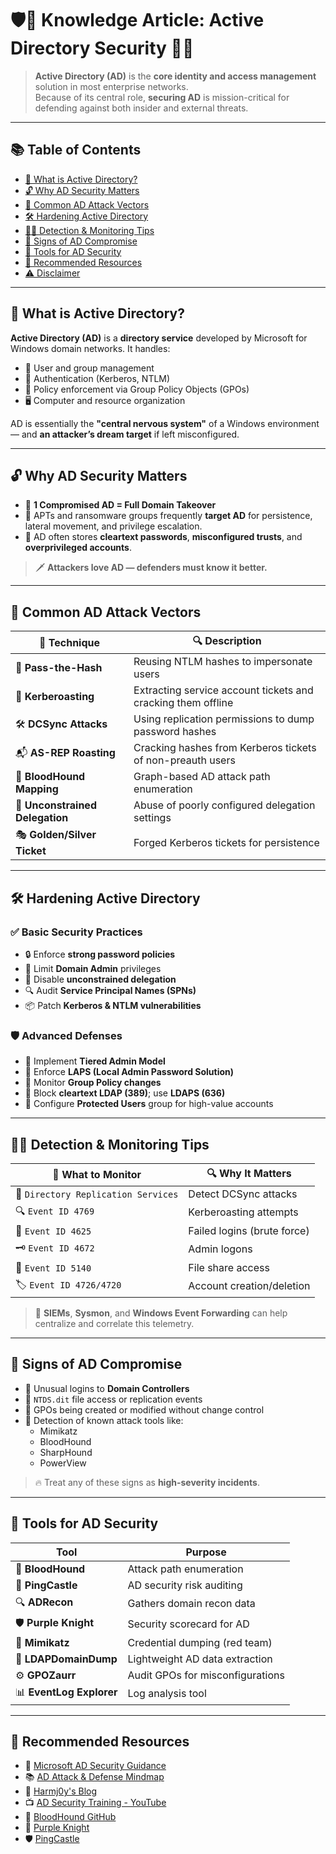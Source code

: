 # 🛡️🔐 Knowledge Article: Active Directory Security 🎯🧠

> **Active Directory (AD)** is the **core identity and access management** solution in most enterprise networks.  
> Because of its central role, **securing AD** is mission-critical for defending against both insider and external threats.

---

## 📚 Table of Contents

- [📘 What is Active Directory?](#-what-is-active-directory)
- [🔓 Why AD Security Matters](#-why-ad-security-matters)
- [🧭 Common AD Attack Vectors](#-common-ad-attack-vectors)
- [🛠️ Hardening Active Directory](#️-hardening-active-directory)
- [🕵️‍♂️ Detection & Monitoring Tips](#️-detection--monitoring-tips)
- [🚨 Signs of AD Compromise](#-signs-of-ad-compromise)
- [🧰 Tools for AD Security](#-tools-for-ad-security)
- [📎 Recommended Resources](#-recommended-resources)
- [⚠️ Disclaimer](#️-disclaimer)

---

## 📘 What is Active Directory?

**Active Directory (AD)** is a **directory service** developed by Microsoft for Windows domain networks. It handles:

- 👥 User and group management
- 🔐 Authentication (Kerberos, NTLM)
- 🧾 Policy enforcement via Group Policy Objects (GPOs)
- 🖥️ Computer and resource organization

AD is essentially the **"central nervous system"** of a Windows environment — and **an attacker’s dream target** if left misconfigured.

---

## 🔓 Why AD Security Matters

- 🛑 **1 Compromised AD = Full Domain Takeover**
- 🧨 APTs and ransomware groups frequently **target AD** for persistence, lateral movement, and privilege escalation.
- 🧬 AD often stores **cleartext passwords**, **misconfigured trusts**, and **overprivileged accounts**.

> 🗡️ **Attackers love AD — defenders must know it better.**

---

## 🧭 Common AD Attack Vectors

| 🧨 Technique           | 🔍 Description |
|------------------------|----------------|
| 🪪 **Pass-the-Hash**     | Reusing NTLM hashes to impersonate users |
| 🔁 **Kerberoasting**     | Extracting service account tickets and cracking them offline |
| 🛠️ **DCSync Attacks**    | Using replication permissions to dump password hashes |
| 📬 **AS-REP Roasting**   | Cracking hashes from Kerberos tickets of non-preauth users |
| 🧠 **BloodHound Mapping** | Graph-based AD attack path enumeration |
| 🔗 **Unconstrained Delegation** | Abuse of poorly configured delegation settings |
| 🎭 **Golden/Silver Ticket** | Forged Kerberos tickets for persistence |

---

## 🛠️ Hardening Active Directory

### ✅ Basic Security Practices

- 🔒 Enforce **strong password policies**
- 👑 Limit **Domain Admin** privileges
- 🚫 Disable **unconstrained delegation**
- 🔍 Audit **Service Principal Names (SPNs)**
- 📦 Patch **Kerberos & NTLM vulnerabilities**

### 🛡️ Advanced Defenses

- 🧯 Implement **Tiered Admin Model**  
- 🔐 Enforce **LAPS (Local Admin Password Solution)**  
- 🧾 Monitor **Group Policy changes**
- 🚧 Block **cleartext LDAP (389)**; use **LDAPS (636)**
- 🔐 Configure **Protected Users** group for high-value accounts

---

## 🕵️‍♂️ Detection & Monitoring Tips

| 📌 What to Monitor                  | 🔍 Why It Matters |
|------------------------------------|-------------------|
| 🔁 `Directory Replication Services` | Detect DCSync attacks |
| 🔍 `Event ID 4769`                 | Kerberoasting attempts |
| 🛑 `Event ID 4625`                 | Failed logins (brute force) |
| 🗝️ `Event ID 4672`                 | Admin logons |
| 🧰 `Event ID 5140`                 | File share access |
| 🏷️ `Event ID 4726/4720`            | Account creation/deletion |

> 🎯 **SIEMs**, **Sysmon**, and **Windows Event Forwarding** can help centralize and correlate this telemetry.

---

## 🚨 Signs of AD Compromise

- 👻 Unusual logins to **Domain Controllers**
- 🧪 `NTDS.dit` file access or replication events
- 🧾 GPOs being created or modified without change control
- 🦠 Detection of known attack tools like:
  - Mimikatz
  - BloodHound
  - SharpHound
  - PowerView

> 🔥 Treat any of these signs as **high-severity incidents**.

---

## 🧰 Tools for AD Security

| Tool            | Purpose |
|------------------|---------|
| 🧠 **BloodHound**      | Attack path enumeration |
| 📡 **PingCastle**      | AD security risk auditing |
| 🔍 **ADRecon**         | Gathers domain recon data |
| 🛡️ **Purple Knight**    | Security scorecard for AD |
| 🧪 **Mimikatz**         | Credential dumping (red team) |
| 🔦 **LDAPDomainDump**  | Lightweight AD data extraction |
| ⚙️ **GPOZaurr**         | Audit GPOs for misconfigurations |
| 📊 **EventLog Explorer**| Log analysis tool |

---

## 📎 Recommended Resources

- 📘 [Microsoft AD Security Guidance](https://learn.microsoft.com/en-us/windows-server/identity/ad-ds/plan/security-best-practices/ad-security-best-practices)
- 📚 [AD Attack & Defense Mindmap](https://github.com/Orange-Cyberdefense/AD-attack-defense)
- 🧠 [Harmj0y's Blog](https://posts.specterops.io/)
- 📺 [AD Security Training - YouTube](https://www.youtube.com/c/HackTricks/videos)
- 🧾 [BloodHound GitHub](https://github.com/BloodHoundAD/BloodHound)
- 🔐 [Purple Knight](https://www.purple-knight.com/)
- 🛡️ [PingCastle](https://www.pingcastle)
